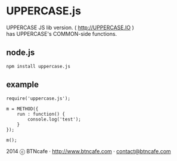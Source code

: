 UPPERCASE.js
============
UPPERCASE JS lib version. ( http://UPPERCASE.IO )<br>
has UPPERCASE's COMMON-side functions.

node.js
-------
	npm install uppercase.js

example
-------
	require('uppercase.js');
	
	m = METHOD({
		run : function() {
			console.log('test');
		}
	});
	
	m();

2014 ⓒ BTNcafe · http://www.btncafe.com · contact@btncafe.com
